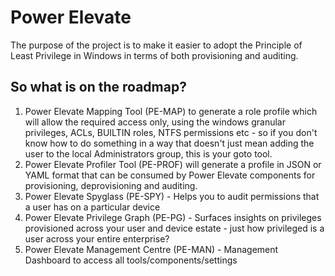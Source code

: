 # Power Elevate
The purpose of the project is to make it easier to adopt the Principle of Least Privilege in Windows in terms of both provisioning and auditing.

## So what is on the roadmap?

1. Power Elevate Mapping Tool (PE-MAP) to generate a role profile which will allow the required access only, using the windows granular privileges, ACLs, BUILTIN roles, NTFS permissions etc - so if you don't know how to do something in a way that doesn't just mean adding the user to the local Administrators group, this is your goto tool.
2. Power Elevate Profiler Tool (PE-PROF) will generate a profile in JSON or YAML format that can be consumed by Power Elevate components for provisioning, deprovisioning and auditing.
3. Power Elevate Spyglass (PE-SPY) - Helps you to audit permissions that a user has on a particular device
4. Power Elevate Privilege Graph (PE-PG) - Surfaces insights on privileges provisioned across your user and device estate - just how privileged is a user across your entire enterprise?
5. Power Elevate Management Centre (PE-MAN) - Management Dashboard to access all tools/components/settings